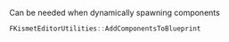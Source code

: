 
Can be needed when dynamically spawning components
```c++
FKismetEditorUtilities::AddComponentsToBlueprint
```